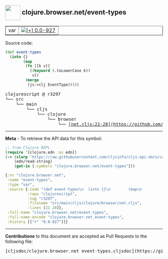 ## <img width="48px" valign="middle" src="http://i.imgur.com/Hi20huC.png"> clojure.browser.net/event-types

 <table border="1">
<tr>

<td>var</td>
<td><a href="https://github.com/cljsinfo/cljs-api-docs/tree/0.0-927"><img valign="middle" alt="[+] 0.0-927" src="https://img.shields.io/badge/+-0.0--927-lightgrey.svg"></a> </td>
</tr>
</table>






Source code:

```clj
(def event-types
  (into {}
        (map
         (fn [[k v]]
           [(keyword (.toLowerCase k))
            v])
         (merge
          (js->clj EventType)))))
```

 <pre>
clojurescript @ r3297
└── src
    └── main
        └── cljs
            └── clojure
                └── browser
                    └── <ins>[net.cljs:21-28](https://github.com/clojure/clojurescript/blob/r3297/src/main/cljs/clojure/browser/net.cljs#L21-L28)</ins>
</pre>


---

__Meta__ - To retrieve the API data for this symbol:

```clj
;; from Clojure REPL
(require '[clojure.edn :as edn])
(-> (slurp "https://raw.githubusercontent.com/cljsinfo/cljs-api-docs/catalog/cljs-api.edn")
    (edn/read-string)
    (get-in [:symbols "clojure.browser.net/event-types"]))
```

```clj
{:ns "clojure.browser.net",
 :name "event-types",
 :type "var",
 :source {:code "(def event-types\n  (into {}\n        (map\n         (fn [[k v]]\n           [(keyword (.toLowerCase k))\n            v])\n         (merge\n          (js->clj EventType)))))",
          :repo "clojurescript",
          :tag "r3297",
          :filename "src/main/cljs/clojure/browser/net.cljs",
          :lines [21 28]},
 :full-name "clojure.browser.net/event-types",
 :full-name-encode "clojure.browser.net_event-types",
 :history [["+" "0.0-927"]]}

```

---

__Contributions__ to this document are accepted as Pull Requests to the following file:

 <pre>
[cljsdoc/clojure.browser.net_event-types.cljsdoc](https://github.com/cljsinfo/cljs-api-docs/blob/master/cljsdoc/clojure.browser.net_event-types.cljsdoc)
</pre>

